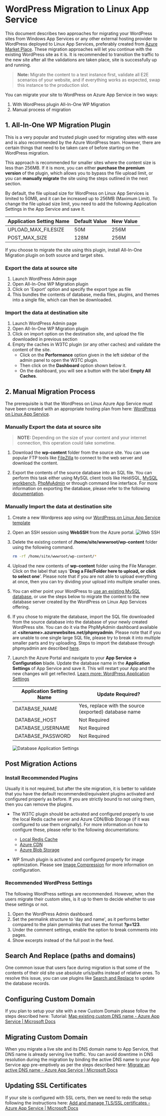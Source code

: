 # WordPress Migration to Linux App Service

This document describes two approaches for migrating your WordPress sites from Windows App Services or any other external hosting provider to WordPress deployed to Linux App Services, preferably created from [Azure Market Place](https://aka.ms/linux-wordpress). These migration approaches will let you continue with the existing WordPress site as it is. It is recommended to transition the traffic to the new site after all the validations are taken place, site is successfully up and running.

>**Note:** Migrate the content to a test instance first, validate all E2E scenarios of your website, and if everything works as expected, swap this instance to the production slot.

 You can migrate your site to WordPress on Azure App Service in two ways:

 1. With WordPress plugin All-In-One WP Migration
 2. Manual process of migration

## 1. All-In-One WP Migration Plugin

This is a very popular and trusted plugin used for migrating sites with ease and is also recommended by the Azure WordPress team. However, there are certain things that need to be taken care of before starting on the WordPress migration.

This approach is recommended for smaller sites where the content size is less than 256MB. If it is more, you can either **purchase the premium version** of the plugin, which allows you to bypass the file upload limit, or you can **manually migrate** the site using the steps outlined in the next section.

By default, the file upload size for WordPress on Linux App Services is limited to 50MB, and it can be increased up to 256MB (Maximum Limit). To change the file upload size limit, you need to add the following Application Settings in the App Service and save it.

|    Application Setting Name    | Default Value | New Value   |
|--------------------------------|---------------|-------------|
|    UPLOAD_MAX_FILESIZE         |      50M      |   256M      |
|    POST_MAX_SIZE               |      128M     |   256M      |

If you choose to migrate the site using this plugin, install All-In-One Migration plugin on both source and target sites.

### Export the data at source site

1. Launch WordPress Admin page
1. Open All-In-One WP Migration plugin
1. Click on 'Export' option and specify the export type as file
1. This bundles the contents of database, media files, plugins, and themes into a single file, which can then be downloaded.

### Import the data at destination site

1. Launch WordPress Admin page
1. Open All-In-One WP Migration plugin
1. Click on import option on the destination site, and upload the file downloaded in previous section
1. Empty the caches in W3TC plugin (or any other caches) and validate the content of the site.
    - Click on the **Performance** option given in the left sidebar of the admin panel to open the W3TC plugin.
    - Then click on the **Dashboard** option shown below it.
    - On the dashboard, you will see a button with the label **Empty All Caches**.

## 2. Manual Migration Process

The prerequisite is that the WordPress on Linux Azure App Service must have been created with an appropriate hosting plan from here: [WordPress on Linux App Service](https://aka.ms/linux-wordpress).

### Manually Export the data at source site

>**NOTE:** Depending on the size of your content and your internet connection, this operation could take sometime.

1. Download the **wp-content** folder from the source site. You can use popular FTP tools like [FileZilla](https://filezilla-project.org/download.php?type=client) to connect to the web server and download the content.

1. Export the contents of the source database into an SQL file. You can perform this task either using MySQL client tools like HeidiSQL, [MySQL workbench](https://dev.mysql.com/downloads/workbench/), [PhpMyAdmin](https://docs.phpmyadmin.net/en/latest/setup.html) or through command line interface. For more information on exporting the database, please refer to the following [documentation](https://dev.mysql.com/doc/workbench/en/wb-admin-export-import-management.html).

### Manually Import the data at destination site

1. Create a new Wordpress app using our [WordPress on Linux App Service template](https://aka.ms/linux-wordpress)

1. Open an SSH session using **WebSSH** from the Azure portal.
![Web SSH](./media/post_startup_script_1.png)

1. Delete the existing content of **/home/site/wwwroot/wp-content** folder using the following command.

   ```bash
   rm -rf /home/site/wwwroot/wp-content/* 
   ```

1. Upload the new contents of **wp-content** folder using the File Manager. Click on the label that says '**Drag a File/Folder here to upload, or click to select one**'. Please note that if you are not able to upload everything at once, then you can try dividing your upload into multiple smaller ones.

   <!TODO: we should prob recomend doing this over FTP, it's more reliable than web upload through SCM site?>

1. You can either point your WordPress to [use an existing MySQL database](./using_an_existing_mysql_database.md), or use the steps below to migrate the content to the new database server created by the WordPress on Linux App Services offering.

1. If you chose to migrate the database, import the SQL file downloaded from the source database into the database of your newly created WordPress site. You can do it via the PhpMyAdmin dashboard available at **\<sitename\>.azurewebsites.net/phpmyadmin**. Please note that if you are unable to one single large SQL file, please try to break it into multiple smaller parts and try uploading. Steps to import the database through phpmyadmin are described [here](https://docs.phpmyadmin.net/en/latest/import_export.html#import).

1. Launch the Azure Portal and navigate to your **App Service -> Configuration** blade. Update the database name in the **Application Settings** of App Service and save it. This will restart your App and the new changes will get reflected.  [Learn more: WordPress Application Settings](./wordpress_application_settings.md)

    |    Application Setting Name    | Update Required?                         |
    |--------------------------------|------------------------------------------|
    |    DATABASE_NAME               |      Yes, replace with the source (exported) database name |
    |    DATABASE_HOST               |      Not Required                        |
    |    DATABASE_USERNAME           |      Not Required                        |
    |    DATABASE_PASSWORD           |      Not Required                        |

    ![Database Application Settings](./media/wordpress_database_application_settings.png)

## Post Migration Actions

### Install Recommended Plugins

Usually it is not required, but after the site migration, it is better to validate that you have the default recommended/equivalent plugins activated and configured properly as before. If you are strictly bound to not using them, then you can remove the plugins.

- The W3TC plugin should be activated and configured properly to use the local Redis cache server and Azure CDN/Blob Storage (if it was configured to use them originally). For more information on how to configure these, please refer to the following documentations:

  - [Local Redis Cache](./wordpress_local_redis_cache.md)
  - [Azure CDN](./wordpress_azure_cdn.md)
  - [Azure Blob Storage](./wordpress_azure_blob_storage.md)

- WP Smush plugin is activated and configured properly for image optimization. Please see [Image Compression](./wordpress_image_compression.md) for more information on configuration.

### Recommended WordPress Settings

The following WordPress settings are recommended. However, when the users migrate their custom sites, is it up to them to decide whether to use these settings or not.

1. Open the WordPress Admin dashboard.
2. Set the permalink structure to 'day and name', as it performs better compared to the plain permalinks that uses the format **?p=123**.
3. Under the comment settings, enable the option to break comments into pages.
4. Show excerpts instead of the full post in the feed.

## Search And Replace (paths and domains)

One common issue that users face during migration is that some of the contents of their old site use absolute urls/paths instead of relative ones. To resolve this issue, you can use plugins like [Search and Replace](https://wordpress.org/plugins/search-replace/) to update the database records.

## Configuring Custom Domain

If you plan to setup your site with a new Custom Domain please follow the steps described here: Tutorial: [Map existing custom DNS name - Azure App Service | Microsoft Docs](https://docs.microsoft.com/azure/app-service/app-service-web-tutorial-custom-domain?tabs=a%2Cazurecli)

## Migrating Custom Domain

When you migrate a live site and its DNS domain name to App Service, that DNS name is already serving live traffic. You can avoid downtime in DNS resolution during the migration by binding the active DNS name to your App Service app pre-emptively as per the steps described here: [Migrate an active DNS name - Azure App Service | Microsoft Docs](https://docs.microsoft.com/azure/app-service/manage-custom-dns-migrate-domain)

## Updating SSL Certificates

If your site is configured with SSL certs, then we need to redo the setup following the instructions here: [Add and manage TLS/SSL certificates - Azure App Service | Microsoft Docs](https://docs.microsoft.com/azure/app-service/configure-ssl-certificate?tabs=apex%2Cportal)
